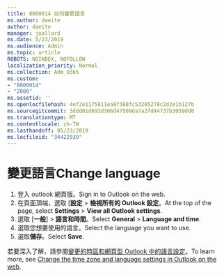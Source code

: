 ```yaml
---
title: 8000014 如何變更語言
ms.author: daeite
author: daeite
manager: joallard
ms.date: 5/23/2019
ms.audience: Admin
ms.topic: article
ROBOTS: NOINDEX, NOFOLLOW
localization_priority: Normal
ms.collection: Adm_O365
ms.custom:
- "8000014"
- "2000"
ms.assetid: ''
ms.openlocfilehash: 4ef2e1175811ea8f388fc53205278c2d2e1b127b
ms.sourcegitcommit: 3ddd01d693d306d47509da7a2fd44737b3059dd0
ms.translationtype: MT
ms.contentlocale: zh-TW
ms.lasthandoff: 05/23/2019
ms.locfileid: "34422939"
---
```

# <a name="change-language"></a><span data-ttu-id="e5938-102">變更語言</span><span class="sxs-lookup"><span data-stu-id="e5938-102">Change language</span></span>

1.    <span data-ttu-id="e5938-103">登入 outlook 網頁版。</span><span class="sxs-lookup"><span data-stu-id="e5938-103">Sign in to Outlook on the web.</span></span>
2. <span data-ttu-id="e5938-104">在頁面頂端，選取 [**設定** > **檢視所有的 Outlook 設定**。</span><span class="sxs-lookup"><span data-stu-id="e5938-104">At the top of the page, select **Settings** > **View all Outlook settings**.</span></span>
3. <span data-ttu-id="e5938-105">選取 [**一般**] > **語言和時間**。</span><span class="sxs-lookup"><span data-stu-id="e5938-105">Select **General** > **Language and time**.</span></span>
4. <span data-ttu-id="e5938-106">選取您想要使用的語言。</span><span class="sxs-lookup"><span data-stu-id="e5938-106">Select the language you want to use.</span></span>
5. <span data-ttu-id="e5938-107">選取**儲存**。</span><span class="sxs-lookup"><span data-stu-id="e5938-107">Select **Save**.</span></span>
 
<span data-ttu-id="e5938-108">若要深入了解，請參閱[變更的時區和網頁型 Outlook 中的語言設定](https://support.office.com/article/65239869-12e7-4a9d-bca1-76b0ad7ce273)。</span><span class="sxs-lookup"><span data-stu-id="e5938-108">To learn more, see [Change the time zone and language settings in Outlook on the web](https://support.office.com/article/65239869-12e7-4a9d-bca1-76b0ad7ce273).</span></span>

